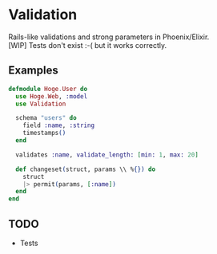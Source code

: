 # Validation
Rails-like validations and strong parameters in Phoenix/Elixir.  
[WIP] Tests don't exist :-( but it works correctly.

## Examples
```elixir
defmodule Hoge.User do
  use Hoge.Web, :model
  use Validation

  schema "users" do
    field :name, :string
    timestamps()
  end

  validates :name, validate_length: [min: 1, max: 20]

  def changeset(struct, params \\ %{}) do
    struct
    |> permit(params, [:name])
  end
end
```

## TODO
* Tests
